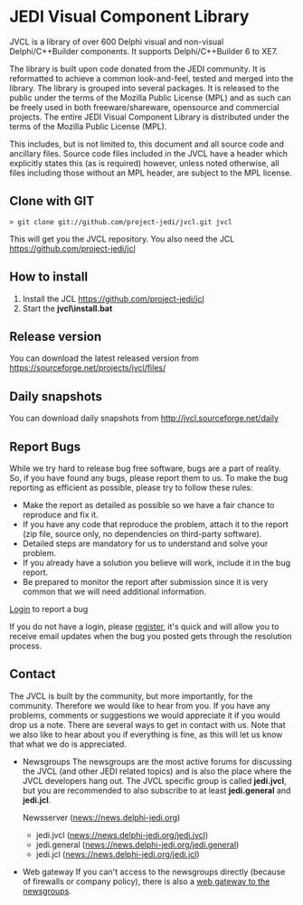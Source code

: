 JEDI Visual Component Library
=============================

JVCL is a library of over 600 Delphi visual and non-visual Delphi/C++Builder components.
It supports Delphi/C++Builder 6 to XE7.

The library is built upon code donated from the JEDI community. It is reformatted to achieve
a common look-and-feel, tested and merged into the library. The library is grouped into several
packages. It is released to the public under the terms of the Mozilla Public License (MPL)
and as such can be freely used in both freeware/shareware, opensource and commercial projects.
The entire JEDI Visual Component Library is distributed under the terms of the Mozilla Public
License (MPL).

This includes, but is not limited to, this document and all source code and ancillary files.
Source code files included in the JVCL have a header which explicitly states this (as is required)
however, unless noted otherwise, all files including those without an MPL header, are subject
to the MPL license.

Clone with GIT
--------------
```
> git clone git://github.com/project-jedi/jvcl.git jvcl
```

This will get you the JVCL repository. You also need the JCL <https://github.com/project-jedi/jcl>

How to install
--------------
1. Install the JCL <https://github.com/project-jedi/jcl>
2. Start the **jvcl\install.bat**

Release version
---------------
You can download the latest released version from <https://sourceforge.net/projects/jvcl/files/>

Daily snapshots
---------------
You can download daily snapshots from <http://jvcl.sourceforge.net/daily>

Report Bugs
-----------
While we try hard to release bug free software, bugs are a part of reality. So, if you have found any bugs,
please report them to us. To make the bug reporting as efficient as possible, please try to follow these rules:

- Make the report as detailed as possible so we have a fair chance to reproduce and fix it.
- If you have any code that reproduce the problem, attach it to the report (zip file, source only, no dependencies on third-party software).
- Detailed steps are mandatory for us to understand and solve your problem. 
- If you already have a solution you believe will work, include it in the bug report.
- Be prepared to monitor the report after submission since it is very common that we will need additional information.

[Login](http://issuetracker.delphi-jedi.org/my_view_page.php) to report a bug

If you do not have a login, please [register](http://issuetracker.delphi-jedi.org/signup_page.php), it's quick and will allow you
to receive email updates when the bug you posted gets through the resolution process.

Contact
-------
The JVCL is built by the community, but more importantly, for the community. Therefore we would like to hear from you. If you have
any problems, comments or suggestions we would appreciate it if you would drop us a note. There are several ways to get in contact with us.
Note that we also like to hear about you if everything is fine, as this will let us know that what we do is appreciated.

- Newsgroups
  The newsgroups are the most active forums for discussing the JVCL (and other JEDI related topics) and is also the place where the
  JVCL developers hang out. The JVCL specific group is called **jedi.jvcl**, but you are recommended to also subscribe to at least
  **jedi.general** and **jedi.jcl**.

  Newsserver (<news://news.delphi-jedi.org>)
    - jedi.jvcl (<news://news.delphi-jedi.org/jedi.jvcl>)
    - jedi.general (<news://news.delphi-jedi.org/jedi.general>)
    - jedi.jcl (<news://news.delphi-jedi.org/jedi.jcl>)

- Web gateway
  If you can't access to the newsgroups directly (because of firewalls or company policy), there is also a [web gateway to the newsgroups](http://newsportal.delphi-jedi.org/).
